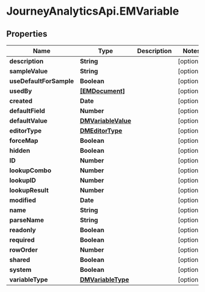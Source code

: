 # JourneyAnalyticsApi.EMVariable

## Properties

Name | Type | Description | Notes
------------ | ------------- | ------------- | -------------
**description** | **String** |  | [optional] 
**sampleValue** | **String** |  | [optional] 
**useDefaultForSample** | **Boolean** |  | [optional] 
**usedBy** | [**[EMDocument]**](EMDocument.md) |  | [optional] 
**created** | **Date** |  | [optional] 
**defaultField** | **Number** |  | [optional] 
**defaultValue** | [**DMVariableValue**](DMVariableValue.md) |  | [optional] 
**editorType** | [**DMEditorType**](DMEditorType.md) |  | [optional] 
**forceMap** | **Boolean** |  | [optional] 
**hidden** | **Boolean** |  | [optional] 
**ID** | **Number** |  | [optional] 
**lookupCombo** | **Number** |  | [optional] 
**lookupID** | **Number** |  | [optional] 
**lookupResult** | **Number** |  | [optional] 
**modified** | **Date** |  | [optional] 
**name** | **String** |  | [optional] 
**parseName** | **String** |  | [optional] 
**readonly** | **Boolean** |  | [optional] 
**required** | **Boolean** |  | [optional] 
**rowOrder** | **Number** |  | [optional] 
**shared** | **Boolean** |  | [optional] 
**system** | **Boolean** |  | [optional] 
**variableType** | [**DMVariableType**](DMVariableType.md) |  | [optional] 


